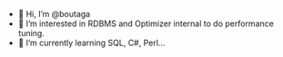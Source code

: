 - 👋 Hi, I’m @boutaga
- 👀 I’m interested in RDBMS and Optimizer internal to do performance tuning. 
- 🌱 I’m currently learning SQL, C#, Perl...

<!---
boutaga/boutaga is a ✨ special ✨ repository because its `README.md` (this file) appears on your GitHub profile.
You can click the Preview link to take a look at your changes.
--->
